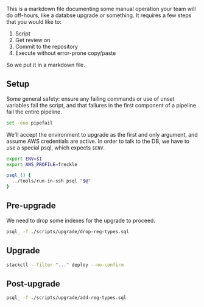 <!-- litx --bash -->
<!--

We can declare additional options by in-file pragma ^ It must be a comment all
by itself that contains only "litx [option...]" surrounded by whitespace.

There are LOTS of options, which are defaulted by --language, but can be
overridden.

  --bash implies:

    --language=bash
    --shebang="/usr/bin/env bash"
    --preamble="set -euo pipefail"
    --comment-chars="#"
    --exec="bash"
    --arg="-s"
    --arg="-"

-->

This is a markdown file documenting some manual operation your team will do
off-hours, like a databse upgrade or something. It requires a few steps that you
would like to:

1. Script
2. Get review on
3. Commit to the repository
4. Execute without error-prone copy/paste

So we put it in a markdown file.

## Setup

Some general safety: ensure any failing commands or use of unset variables fail
the script, and that failures in the first component of a pipeline fail the
entire pipeline.

```bash
set -euo pipefail
```

We'll accept the environment to upgrade as the first and only argument, and
assume AWS credentials are active. In order to talk to the DB, we have to use a
special psql, which expects `$ENV`.

```bash
export ENV=$1
export AWS_PROFILE=freckle

psql_() {
  ../tools/run-in-ssh psql "$@"
}
```

## Pre-upgrade

We need to drop some indexes for the upgrade to proceed.

```bash
psql_ -f ./scripts/upgrade/drop-reg-types.sql
```

## Upgrade

```bash
stackctl --filter "..." deploy --no-confirm
```

## Post-upgrade

```bash
psql_ -f ./scripts/upgrade/add-reg-types.sql
```
